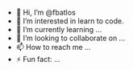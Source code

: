 - 👋 Hi, I’m @fbatlos
- 👀 I’m interested in learn to code.
- 🌱 I’m currently learning ...
- 💞️ I’m looking to collaborate on ...
- 📫 How to reach me ...
- ⚡ Fun fact: ...

<!---
fbatlos/fbatlos is a ✨ special ✨ repository because its `README.md` (this file) appears on your GitHub profile.
You can click the Preview link to take a look at your changes.
--->
